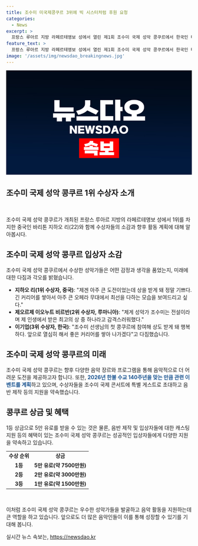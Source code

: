 ```yaml
---
title: 조수미 미국제콩쿠르 3위에 빅 시스터처럼 후원 요청
categories:
  - News
excerpt: >
  프랑스 루아르 지방 라페르테앵보 성에서 열린 제1회 조수미 국제 성악 콩쿠르에서 한국인 테너 이기업이 3위를 차지했다. 1위는 중국 바리톤 지하오 리, 2위는 루마니아의 제오르제 이오누트 비르반이 차지했다. 조수미는 수상자들을 지원할 것이라 밝혔으며, 대회는 2026년에도 열릴 예정이다. 예술가곡이나 바로크 음악 등을 포함하여 다양한 장르를 선보이고 싶어 한다. 
feature_text: >
  프랑스 루아르 지방 라페르테앵보 성에서 열린 제1회 조수미 국제 성악 콩쿠르에서 한국인 테너 이기업이 3위를 차지했다. 1위는 중국 바리톤 지하오 리, 2위는 루마니아의 제오르제 이오누트 비르반이 차지했다. 조수미는 수상자들을 지원할 것이라 밝혔으며, 대회는 2026년에도 열릴 예정이다. 예술가곡이나 바로크 음악 등을 포함하여 다양한 장르를 선보이고 싶어 한다. 
image: '/assets/img/newsdao_breakingnews.jpg'
---
```


<p><img src="/assets/img/newsdao_breakingnews.jpg" alt="firstkoreanews 속보" /></p>

<h2>조수미 국제 성악 콩쿠르 1위 수상자 소개</h2>

<p data-ke-size="size16">&nbsp;</p>

<p>조수미 국제 성악 콩쿠르가 개최된 프랑스 루아르 지방의 라페르테앵보 성에서 1위를 차지한 중국인 바리톤 지하오 리(22)와 함께 수상자들의 소감과 향후 활동 계획에 대해 알아봅시다.</p>

<h2>조수미 국제 성악 콩쿠르 입상자 소감</h2>

<p>조수미 국제 성악 콩쿠르에서 수상한 성악가들은 어떤 감정과 생각을 품었는지, 미래에 대한 다짐과 각오를 밝혔습니다.</p>

<ul>
    <li><b>지하오 리(1위 수상자, 중국)</b>: "제겐 아주 큰 도전이었는데 상을 받게 돼 정말 기쁘다. 긴 커리어를 쌓아서 아주 큰 오페라 무대에서 최선을 다하는 모습을 보여드리고 싶다."</li>
    <li><b>제오르제 이오누트 비르반(2위 수상자, 루마니아)</b>: "제게 성악가 조수미는 전설이라며 제 인생에서 받은 최고의 상 중 하나라고 감격스러워했다."</li>
    <li><b>이기업(3위 수상자, 한국)</b>: "조수미 선생님의 첫 콩쿠르에 참여해 상도 받게 돼 행복하다. 앞으로 열심히 해서 좋은 커리어를 쌓아 나가겠다"고 다짐했습니다.</li>
</ul>

<h2>조수미 국제 성악 콩쿠르의 미래</h2>

<p>조수미 국제 성악 콩쿠르는 향후 다양한 음악 장르와 프로그램을 통해 음악적으로 더 어려운 도전을 제공하고자 합니다. 또한, <b><span style="color: #1a5490;">2026년 한불 수교 140주년을 맞는 만큼 관련 이벤트를 계획</span></b>하고 있으며, 수상자들을 조수미 국제 콘서트에 특별 게스트로 초대하고 음반 제작 등의 지원을 약속했습니다.</p>

<h2>콩쿠르 상금 및 혜택</h2>

<p>1등 상금으로 5만 유로를 받을 수 있는 것은 물론, 음반 제작 및 입상자들에 대한 캐스팅 지원 등의 혜택이 있는 조수미 국제 성악 콩쿠르는 성공적인 입상자들에게 다양한 지원을 약속하고 있습니다.</p>

<table>
    <tr>
        <td style="text-align: center; height: 17px;"><b>수상 순위</b></td>
        <td style="text-align: center; height: 17px;"><b>상금</b></td>
    </tr>
    <tr>
        <td style="text-align: center; height: 17px;"><b>1등</b></td>
        <td style="text-align: center; height: 17px;"><b>5만 유로(약 7500만원)</b></td>
    </tr>
    <tr>
        <td style="text-align: center; height: 17px;"><b>2등</b></td>
        <td style="text-align: center; height: 17px;"><b>2만 유로(약 3000만원)</b></td>
    </tr>
    <tr>
        <td style="text-align: center; height: 17px;"><b>3등</b></td>
        <td style="text-align: center; height: 17px;"><b>1만 유로(약 1500만원)</b></td>
    </tr>
</table>

<p data-ke-size="size16">&nbsp;</p>

<p>이처럼 조수미 국제 성악 콩쿠르는 우수한 성악가들을 발굴하고 음악 활동을 지원하는데 큰 역할을 하고 있습니다. 앞으로도 더 많은 음악인들이 이를 통해 성장할 수 있기를 기대해 봅니다.</p>
실시간 뉴스 속보는, <a href="https://newsdao.kr" rel="dofollow">https://newsdao.kr</a>


